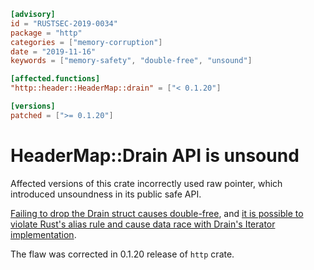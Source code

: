 ```toml
[advisory]
id = "RUSTSEC-2019-0034"
package = "http"
categories = ["memory-corruption"]
date = "2019-11-16"
keywords = ["memory-safety", "double-free", "unsound"]

[affected.functions]
"http::header::HeaderMap::drain" = ["< 0.1.20"]

[versions]
patched = [">= 0.1.20"]
```

# HeaderMap::Drain API is unsound

Affected versions of this crate incorrectly used raw pointer,
which introduced unsoundness in its public safe API.

[Failing to drop the Drain struct causes double-free](https://github.com/hyperium/http/issues/354),
and [it is possible to violate Rust's alias rule and cause data race with Drain's Iterator implementation](https://github.com/hyperium/http/issues/355).

The flaw was corrected in 0.1.20 release of `http` crate.
